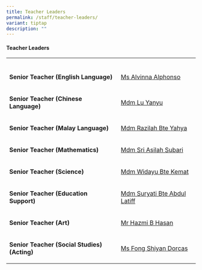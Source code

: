 ```yaml
---
title: Teacher Leaders
permalink: /staff/teacher-leaders/
variant: tiptap
description: ""
---
```

<h4><strong>Teacher Leaders</strong></h4>
<table style="minWidth: 50px">
<colgroup>
<col>
<col>
</colgroup>
<tbody>
<tr>
<td rowspan="1" colspan="1">
<p></p>
</td>
<td rowspan="1" colspan="1">
<p></p>
</td>
</tr>
<tr>
<td rowspan="1" colspan="1">
<p><strong>Senior Teacher (English Language)</strong>
</p>
</td>
<td rowspan="1" colspan="1">
<p><a href="mailto:alvinna@gsps.edu.sg" rel="noopener nofollow" target="_blank"><u>Ms Alvinna Alphonso</u></a>
</p>
</td>
</tr>
<tr>
<td rowspan="1" colspan="1">
<p><strong>Senior Teacher (Chinese Language)</strong>
</p>
</td>
<td rowspan="1" colspan="1">
<p><a href="mailto:lu.yanyu@gsps.edu.sg" rel="noopener nofollow" target="_blank">Mdm Lu Yanyu</a>
</p>
</td>
</tr>
<tr>
<td rowspan="1" colspan="1">
<p><strong>Senior Teacher (Malay Language)</strong>
</p>
</td>
<td rowspan="1" colspan="1">
<p><a href="mailto:razilah.yahya@gsps.edu.sg" rel="noopener nofollow" target="_blank">Mdm Razilah Bte Yahya</a>
</p>
</td>
</tr>
<tr>
<td rowspan="1" colspan="1">
<p><strong>Senior Teacher (Mathematics)</strong>
</p>
</td>
<td rowspan="1" colspan="1">
<p><a href="mailto:sri.asilah.subari@gsps.edu.sg" rel="noopener nofollow" target="_blank">Mdm Sri Asilah Subari</a>
</p>
</td>
</tr>
<tr>
<td rowspan="1" colspan="1">
<p><strong>Senior Teacher (Science)</strong>
</p>
</td>
<td rowspan="1" colspan="1">
<p><a href="mailto:widayu.kemat@gsps.edu.sg" rel="noopener nofollow" target="_blank">Mdm Widayu Bte Kemat</a>
</p>
</td>
</tr>
<tr>
<td rowspan="1" colspan="1">
<p><strong>Senior Teacher (Education Support)</strong>
</p>
</td>
<td rowspan="1" colspan="1">
<p><a href="mailto:suryati.abdul.latiff@gsps.edu.sg" rel="noopener nofollow" target="_blank">Mdm Suryati Bte Abdul Latiff</a>
</p>
</td>
</tr>
<tr>
<td rowspan="1" colspan="1">
<p><strong>Senior Teacher (Art)</strong>
</p>
</td>
<td rowspan="1" colspan="1">
<p><a href="mailto:hazmi.hasan@gsps.edu.sg" rel="noopener nofollow" target="_blank">Mr Hazmi B Hasan</a>
</p>
</td>
</tr>
<tr>
<td rowspan="1" colspan="1">
<p><strong>Senior Teacher (Social Studies) (Acting)</strong>
</p>
</td>
<td rowspan="1" colspan="1">
<p><a href="mailto:dorcas.fong@gsps.edu.sg" rel="noopener nofollow" target="_blank">Ms Fong Shiyan Dorcas</a>
</p>
</td>
</tr>
</tbody>
</table>
<p></p>